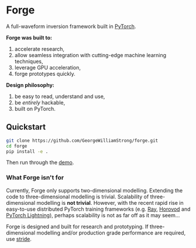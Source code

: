 # Forge

A full-waveform inversion framework built in [PyTorch](https://pytorch.org/).

**Forge was built to:**
1. accelerate research,
2. allow seamless integration with cutting-edge machine learning techniques,
4. leverage GPU acceleration,
5. forge prototypes quickly.

**Design philosophy:**
1. be easy to read, understand and use,
2. be *entirely* hackable,
3. built on PyTorch.

## Quickstart

```sh
git clone https://github.com/GeorgeWilliamStrong/forge.git
cd forge
pip install -e .
```

Then run through the [demo](https://github.com/GeorgeWilliamStrong/forge/blob/main/forge-demo.ipynb). 

### What Forge isn't for
Currently, Forge only supports two-dimensional modelling. Extending the code to three-dimensional modelling is trivial. Scalability of three-dimensional modelling is **not trivial**. However, with the recent rapid rise in easy-to-use distributed PyTorch training frameworks (e.g. [Ray](https://docs.ray.io/en/latest/index.html), [Horovod](https://horovod.ai/) and [PyTorch Lightning](https://www.pytorchlightning.ai/)), perhaps scalability is not as far off as it may seem...

Forge is designed and built for research and prototyping. If three-dimensional modelling and/or production grade performance are required, use [stride](https://www.stride.codes/).
